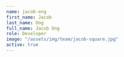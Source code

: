 ```yaml
---
name: jacob-ong
first_name: Jacob
last_name: Ong
full_name: Jacob Ong
role: Developer
image: "/assets/img/team/jacob-square.jpg"
active: true
---
```

